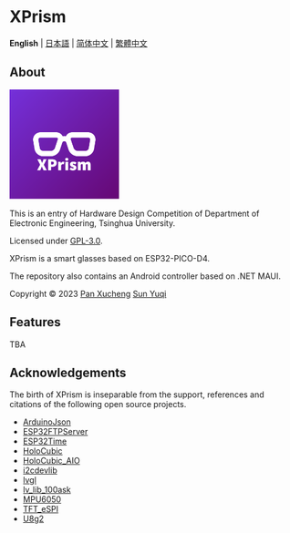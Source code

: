 # XPrism

**English** | [日本語](README.ja.md) | [简体中文](README.md) | [繁體中文](README.zh_TW.md)

## About

![appicon](.readme/appicon.png)

This is an entry of Hardware Design Competition of Department of Electronic Engineering, Tsinghua University.

Licensed under [GPL-3.0](https://www.gnu.org/licenses/gpl-3.0.html).

XPrism is a smart glasses based on ESP32-PICO-D4.

The repository also contains an Android controller based on .NET MAUI.

Copyright © 2023 [Pan Xucheng](https://github.com/Panxuc) [Sun Yuqi](https://github.com/always-del)

## Features

TBA

## Acknowledgements

The birth of XPrism is inseparable from the support, references and citations of the following open source projects.

- [ArduinoJson](https://github.com/bblanchon/ArduinoJson)
- [ESP32FTPServer](https://github.com/HenrikSte/ESP32FTPServer)
- [ESP32Time](https://github.com/fbiego/ESP32Time)
- [HoloCubic](https://github.com/peng-zhihui/HoloCubic)
- [HoloCubic_AIO](https://github.com/ClimbSnail/HoloCubic_AIO)
- [i2cdevlib](https://github.com/jrowberg/i2cdevlib)
- [lvgl](https://github.com/lvgl/lvgl)
- [lv_lib_100ask](https://github.com/100askTeam/lv_lib_100ask)
- [MPU6050](https://github.com/kriswiner/MPU6050)
- [TFT_eSPI](https://github.com/Bodmer/TFT_eSPI)
- [U8g2](https://github.com/olikraus/u8g2)
